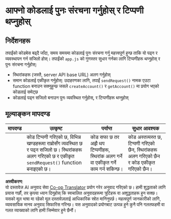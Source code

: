 <!--
CO_OP_TRANSLATOR_METADATA:
{
  "original_hash": "a4abf305ede1cfaadd56a8fab4b4c288",
  "translation_date": "2025-08-26T00:28:44+00:00",
  "source_file": "7-bank-project/3-data/assignment.md",
  "language_code": "ne"
}
-->
# आफ्नो कोडलाई पुनः संरचना गर्नुहोस् र टिप्पणी थप्नुहोस्

## निर्देशनहरू

तपाईंको कोडबेस बढ्दै जाँदा, समय समयमा कोडलाई पुनः संरचना गर्नु महत्त्वपूर्ण हुन्छ ताकि यो पढ्न र व्यवस्थापन गर्न सजिलो होस्। तपाईंको `app.js` को गुणस्तर सुधार गर्नका लागि टिप्पणीहरू थप्नुहोस् र पुनः संरचना गर्नुहोस्:

- स्थिरांकहरू (जस्तै, server API base URL) अलग गर्नुहोस्
- समान कोडलाई एकीकृत गर्नुहोस्: उदाहरणका लागि, तपाईं `sendRequest()` नामक एउटा function बनाउन सक्नुहुन्छ जसले `createAccount()` र `getAccount()` मा प्रयोग भएको कोडलाई समेट्छ
- कोडलाई पढ्न सजिलो बनाउन पुनः व्यवस्थित गर्नुहोस्, र टिप्पणीहरू थप्नुहोस्

## मूल्याङ्कन मापदण्ड

| मापदण्ड | उत्कृष्ट                                                                                                                                                     | पर्याप्त                                                                                          | सुधार आवश्यक                                                                     |
| -------- | ------------------------------------------------------------------------------------------------------------------------------------------------------------- | ------------------------------------------------------------------------------------------------- | ------------------------------------------------------------------------------------- |
|          | कोड टिप्पणी गरिएको छ, विभिन्न खण्डहरूमा राम्रोसँग व्यवस्थित छ र पढ्न सजिलो छ। स्थिरांकहरू अलग गरिएको छ र एकीकृत `sendRequest()` function बनाइएको छ। | कोड सफा छ तर अझै थप टिप्पणीहरू, स्थिरांक अलग गर्ने वा एकीकृत गर्ने काम गर्न सकिन्छ। | कोड अस्तव्यस्त छ, टिप्पणी गरिएको छैन, स्थिरांकहरू अलग गरिएको छैन र कोड एकीकृत गरिएको छैन। |

**अस्वीकरण**:  
यो दस्तावेज़ AI अनुवाद सेवा [Co-op Translator](https://github.com/Azure/co-op-translator) प्रयोग गरेर अनुवाद गरिएको छ। हामी शुद्धताको लागि प्रयास गर्छौं, तर कृपया ध्यान दिनुहोस् कि स्वचालित अनुवादहरूमा त्रुटिहरू वा अशुद्धताहरू हुन सक्छ। यसको मूल भाषा मा रहेको मूल दस्तावेज़लाई आधिकारिक स्रोत मानिनुपर्छ। महत्वपूर्ण जानकारीको लागि, व्यावसायिक मानव अनुवाद सिफारिस गरिन्छ। यस अनुवादको प्रयोगबाट उत्पन्न हुने कुनै पनि गलतफहमी वा गलत व्याख्याको लागि हामी जिम्मेवार हुने छैनौं।